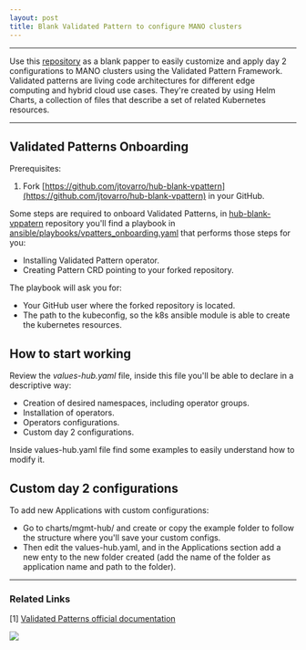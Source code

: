 ```yaml
---
layout: post
title: Blank Validated Pattern to configure MANO clusters
---
```


---
Use this [repository](https://github.com/jtovarro/hub-blank-vpattern) as a blank papper to easily customize and apply day 2 configurations to MANO clusters using the Validated Pattern Framework. Validated patterns are living code architectures for different edge computing and hybrid cloud use cases. They're created by using Helm Charts, a collection of files that describe a set of related Kubernetes resources.

---

## Validated Patterns Onboarding

Prerequisites:
  
  1) Fork [https://github.com/jtovarro/hub-blank-vpattern](https://github.com/jtovarro/hub-blank-vpattern) in your GitHub.

Some steps are required to onboard Validated Patterns, in [hub-blank-vppatern](https://github.com/jtovarro/hub-blank-vpattern) repository you'll find a playbook in [ansible/playbooks/vpatters_onboarding.yaml](https://github.com/jtovarro/hub-blank-vpattern/ansible/playbooks/vpatters_onboarding.yaml) that performs those steps for you:

  - Installing Validated Pattern operator.
  - Creating Pattern CRD pointing to your forked repository.

The playbook will ask you for:
  
  - Your GitHub user where the forked repository is located.
  - The path to the kubeconfig, so the k8s ansible module is able to create the kubernetes resources.

## How to start working

Review the *values-hub.yaml* file, inside this file you'll be able to declare in a descriptive way:
  
  - Creation of desired namespaces, including operator groups.
  - Installation of operators.
  - Operators configurations.
  - Custom day 2 configurations.

Inside values-hub.yaml file find some examples to easily understand how to modify it.

## Custom day 2 configurations

To add new Applications with custom configurations:

  - Go to charts/mgmt-hub/ and create or copy the example folder to follow the structure where you'll save your custom configs.
  - Then edit the values-hub.yaml, and in the Applications section add a new enty to the new folder created (add the name of the folder as application name and path to the folder).

---
### Related Links
[1] [Validated Patterns official documentation](https://validatedpatterns.io/)


<a href="https://www.buymeacoffee.com/techtovar"><img src="https://img.buymeacoffee.com/button-api/?text=Buy me a piece of fruit&emoji=🍌&slug=techtovar&button_colour=FFDD00&font_colour=000000&font_family=Cookie&outline_colour=000000&coffee_colour=ffffff" /></a>
